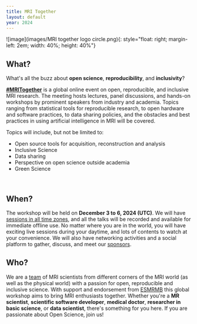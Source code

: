 ```yaml
---
title: MRI Together
layout: default
year: 2024
---
```





![image](images/MRI together logo circle.png){: style="float: right; margin-left: 2em; width: 40%; height: 40%"}

## What?
What's all the buzz about **open science**, **reproducibility**, and **inclusivity**?

[**#MRITogether**](https://twitter.com/hashtag/MRITogether) is a global online event on open, reproducible, and inclusive MRI research. 
The meeting hosts lectures, panel discussions, and hands-on workshops by prominent speakers from industry and academia. 
Topics ranging from statistical tools for reproducible research, to open hardware and software practices, to data sharing policies, and the obstacles and best practices in using artificial intelligence in MRI will be covered.

Topics will include, but not be limited to:

* Open source tools for acquisition, reconstruction and analysis
* Inclusive Science
* Data sharing
* Perspective on open science outside academia
* Green Science

<br clear="right"/>

## When?
The workshop will be held on **December 3 to 6, 2024 (UTC)**. We will have [sessions in all time zones](schedule), and all the talks will be recorded and available for immediate offline use. 
No matter where you are in the world, you will have exciting live sessions during your daytime, and lots of contents to watch at your convenience.
We will also have networking activities and a social platform to gather, discuss, and meet our [sponsors](sponsors).


## Who?
We are a [team](committee) of MRI scientists from different corners of the MRI world (as well as the physical world) with a passion for open, reproducible and inclusive science. 
With support and endorsement from [ESMRMB](https://esmrmb.org/) this global workshop aims to bring MRI enthusiasts together.
Whether you're a **MR scientist**, **scientific software developer**, **medical doctor**, **researcher in basic science**, or **data scientist**, there's something for you here. 
If you are passionate about Open Science, join us!

